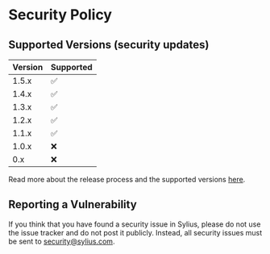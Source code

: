 # Security Policy

## Supported Versions (security updates)

| Version | Supported          |
| ------- | ------------------ |
| 1.5.x   | :white_check_mark: |
| 1.4.x   | :white_check_mark: |
| 1.3.x   | :white_check_mark: |
| 1.2.x   | :white_check_mark: |
| 1.1.x   | :white_check_mark:                |
| 1.0.x   | :x: |
| 0.x   | :x:                |

Read more about the release process and the supported versions [here](https://docs.sylius.com/en/latest/contributing/organization/release-process.html).

## Reporting a Vulnerability

If you think that you have found a security issue in Sylius, please do not use the issue tracker and do not post it publicly. Instead, all security issues must be sent to security@sylius.com.
